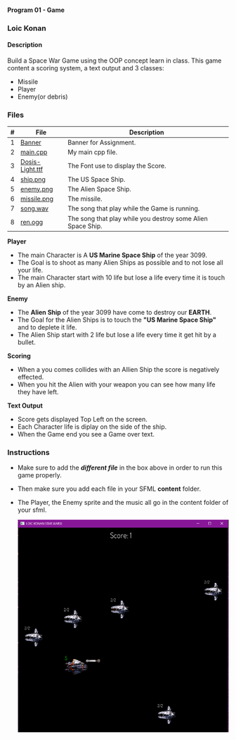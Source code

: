 #### Program 01 - Game

### Loic Konan

#### Description

Build a Space War Game using the OOP concept learn in class. This game content a scoring system, a text output and 3 classes:

- Missile
- Player
- Enemy(or debris)

### Files

|  #  | File                               | Description                                                 |
| :-: | ---------------------------------- | ----------------------------------------------------------- |
|  1  | [Banner](Banner)                   | Banner for Assignment.                                      |
|  2  | [main.cpp](main.cpp)               | My main cpp file.                                           |
|  3  | [Dosis-Light.ttf](Dosis-Light.ttf) | The Font use to display the Score.                          |
|  4  | [ship.png](ship.png)               | The US Space Ship.                                          |
|  5  | [enemy.png](enemy.png)             | The Alien Space Ship.                                       |
|  6  | [missile.png](enemy.png)           | The missile.                                                |
|  7  | [song.wav](song.wav)               | The song that play while the Game is running.               |
|  8  | [ren.ogg](enemy.png)               | The song that play while you destroy some Alien Space Ship. |

**Player**

>

- The main Character is A **US Marine Space Ship** of the year 3099.
- The Goal is to shoot as many Alien Ships as possible and to not lose all your life.
- The main Character start with 10 life but lose a life every time it is touch by an Alien ship.

**Enemy**

>

- The **Alien Ship** of the year 3099 have come to destroy our **EARTH**.
- The Goal for the Alien Ships is to touch the **"US Marine Space Ship"** and to deplete it life.
- The Alien Ship start with 2 life but lose a life every time it get hit by a bullet.

**Scoring**

>

- When a you comes collides with an Allien Ship the score is negatively effected.
- When you hit the Alien with your weapon you can see how many life they have left.

**Text Output**

>

- Score gets displayed Top Left on the screen.
- Each Character life is diplay on the side of the ship.
- When the Game end you see a Game over text.

### Instructions

>

- Make sure to add the **_different file_** in the box above in order to run this game properly.
- Then make sure you add each file in your SFML **content** folder.
- The Player, the Enemy sprite and the music all go in the content folder of your sfml.

  <img src="Screenshot.png">